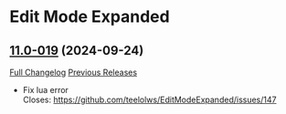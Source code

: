 # Edit Mode Expanded

## [11.0-019](https://github.com/teelolws/EditModeExpanded/tree/11.0-019) (2024-09-24)
[Full Changelog](https://github.com/teelolws/EditModeExpanded/compare/11.0-018...11.0-019) [Previous Releases](https://github.com/teelolws/EditModeExpanded/releases)

- Fix lua error  
    Closes: https://github.com/teelolws/EditModeExpanded/issues/147  

